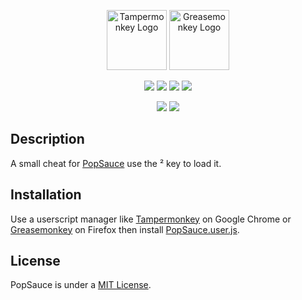 <p align="center">
  <a href="https://chrome.google.com/webstore/detail/tampermonkey/dhdgffkkebhmkfjojejmpbldmpobfkfo?hl=en" target="blank"><img src="https://fiverr-res.cloudinary.com/images/t_main1,q_auto,f_auto/gigs/97710450/original/0803ce28a28918618dc463fa025d405fdc829820/write-a-tampermonkey-script.png" width="96" height="96" alt="Tampermonkey Logo" /></a>
  <a href="https://addons.mozilla.org/fr/firefox/addon/greasemonkey/" target="blank"><img src="https://upload.wikimedia.org/wikipedia/commons/thumb/f/fc/Greasemonkey.svg/220px-Greasemonkey.svg.png" width="96" height="96" alt="Greasemonkey Logo" /></a>
</p>

<p align="center">
  <a href="https://www.gnu.org/licenses/gpl-3.0"><img src="https://img.shields.io/badge/License-GPLv3-blue.svg"/></a>
  <a href="https://www.codacy.com/app/myerffoeg/popsauce?utm_source=github.com&amp;utm_medium=referral&amp;utm_content=myerffoeg/popsauce&amp;utm_campaign=Badge_Grade"><img src="https://img.shields.io/codacy/grade/4dc8ba722edc45b0b9c6fe2bed93e88b.svg"></a>
  <a href="https://www.paypal.me/myerffoeg"><img src="https://img.shields.io/badge/Donate-PayPal-ff3f59.svg"/></a>
  <a href="#"><img src="https://img.shields.io/github/downloads/myerffoeg/popsauce/total.svg"></a>
</p>

<p align="center">
  <a href="https://twitter.com/myerffoeg"><img src="https://img.shields.io/twitter/follow/myerffoeg.svg?style=social&label=Follow"></a>
  <a href="https://github.com/myerffoeg"><img src="https://img.shields.io/github/followers/myerffoeg.svg?label=Follow&style=social"></a>
</p>

## Description
A small cheat for [PopSauce](http://popsauce.sparklinlabs.com/) use the ² key to load it.

## Installation
Use a userscript manager like [Tampermonkey](https://chrome.google.com/webstore/detail/tampermonkey/dhdgffkkebhmkfjojejmpbldmpobfkfo?hl=en) on Google Chrome or [Greasemonkey](https://upload.wikimedia.org/wikipedia/commons/thumb/f/fc/Greasemonkey.svg/220px-Greasemonkey.svg.png) on Firefox then install [PopSauce.user.js](PopSauce.user.js).

## License
PopSauce is under a [MIT License](LICENSE.md).